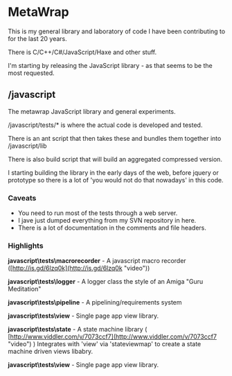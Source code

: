 # MetaWrap #

This is my general library and laboratory of code I have been contributing to for the last 20 years.

There is C/C++/C#/JavaScript/Haxe and other stuff.

I'm starting by releasing the JavaScript library - as that seems to be the most requested.

## /javascript ##

The metawrap JavaScript library and general experiments.

/javascript/tests/* is where the actual code is developed and tested.

There is an ant script that then takes these and bundles them together into /javascript/lib

There is also build script that will build an aggregated compressed version.

I starting building the library in the early days of the web, before jquery or prototype so there is a lot of 'you would not do that nowadays' in this code.

### Caveats ###
- You need to run most of the tests through a web server.
- I jave just dumped everything from my SVN repository in here.
- There is a lot of documentation in the comments and file headers.

### Highlights ###

**javascript\tests\macrorecorder** - A javascript macro recorder ([http://is.gd/6lzq0k](http://is.gd/6lzq0k "video"))

**javascript\tests\logger** - A logger class the style of an Amiga "Guru Meditation"

**javascript\tests\pipeline** - A pipelining/requirements system

**javascript\tests\view** - Single page app view library.

**javascript\tests\state** - A state machine library ( [http://www.viddler.com/v/7073ccf7](http://www.viddler.com/v/7073ccf7 "video") ) Integrates with 'view' via 'stateviewmap' to create a state machine driven views libabry.

**javascript\tests\view** - Single page app view library.


